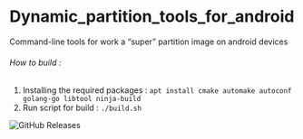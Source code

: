 # Dynamic_partition_tools_for_android #
Command-line tools for work a “super” partition image on android devices

###### How to build : ######
1. Installing the required packages : `apt install cmake automake autoconf golang-go libtool ninja-build`
2. Run script for build : `./build.sh`

<img alt="GitHub Releases" src="https://img.shields.io/github/downloads/Bodya-Kolibass/Dynamic_partition_tools_for_android/30.0.2 /total"> 

